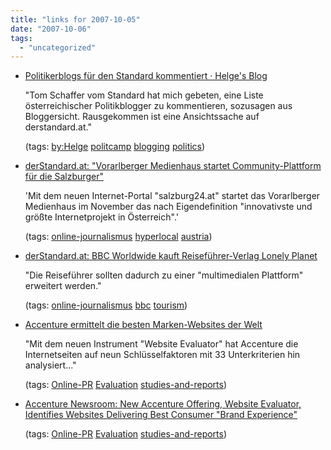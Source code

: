 ```yaml
---
title: "links for 2007-10-05"
date: "2007-10-06"
tags: 
  - "uncategorized"
---
```


- [Politikerblogs für den Standard kommentiert · Helge's Blog](http://www.helge.at/2007/08/politikerblogs-fuer-standard-kommentiert/)
    
    "Tom Schaffer vom Standard hat mich gebeten, eine Liste österreichischer Politikblogger zu kommentieren, sozusagen aus Bloggersicht. Rausgekommen ist eine Ansichtssache auf derstandard.at."
    
    (tags: [by:Helge](http://del.icio.us/heinzwittenbrink/by:Helge) [politcamp](http://del.icio.us/heinzwittenbrink/politcamp) [blogging](http://del.icio.us/heinzwittenbrink/blogging) [politics](http://del.icio.us/heinzwittenbrink/politics))
    
- [derStandard.at: "Vorarlberger Medienhaus startet Community-Plattform für die Salzburger"](http://derstandard.at/?url=/?id=3059052)
    
    'Mit dem neuen Internet-Portal "salzburg24.at" startet das Vorarlberger Medienhaus im November das nach Eigendefinition "innovativste und größte Internetprojekt in Österreich".'
    
    (tags: [online-journalismus](http://del.icio.us/heinzwittenbrink/online-journalismus) [hyperlocal](http://del.icio.us/heinzwittenbrink/hyperlocal) [austria](http://del.icio.us/heinzwittenbrink/austria))
    
- [derStandard.at: BBC Worldwide kauft Reiseführer-Verlag Lonely Planet](http://derstandard.at/?url=/?id=3055854)
    
    "Die Reiseführer sollten dadurch zu einer "multimedialen Plattform" erweitert werden."
    
    (tags: [online-journalismus](http://del.icio.us/heinzwittenbrink/online-journalismus) [bbc](http://del.icio.us/heinzwittenbrink/bbc) [tourism](http://del.icio.us/heinzwittenbrink/tourism))
    
- [Accenture ermittelt die besten Marken-Websites der Welt](http://www.pr-inside.com/de/accenture-ermittelt-die-besten-marken-websites-der-r225050.htm)
    
    "Mit dem neuen Instrument "Website Evaluator" hat Accenture die Internetseiten auf neun Schlüsselfaktoren mit 33 Unterkriterien hin analysiert..."
    
    (tags: [Online-PR](http://del.icio.us/heinzwittenbrink/Online-PR) [Evaluation](http://del.icio.us/heinzwittenbrink/Evaluation) [studies-and-reports](http://del.icio.us/heinzwittenbrink/studies-and-reports))
    
- [Accenture Newsroom: New Accenture Offering, Website Evaluator, Identifies Websites Delivering Best Consumer "Brand Experience"](http://accenture.tekgroup.com/article_display.cfm?article_id=4571)
    
    (tags: [Online-PR](http://del.icio.us/heinzwittenbrink/Online-PR) [Evaluation](http://del.icio.us/heinzwittenbrink/Evaluation) [studies-and-reports](http://del.icio.us/heinzwittenbrink/studies-and-reports))
